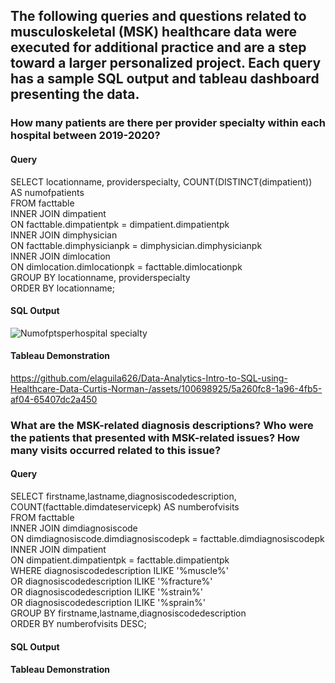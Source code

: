 ## The following queries and questions related to musculoskeletal (MSK) healthcare data were executed for additional practice and are a step toward a larger personalized project. Each query has a sample SQL output and tableau dashboard presenting the data. 

###  How many patients are there per provider specialty within each hospital between 2019-2020? 
#### Query

SELECT locationname, providerspecialty, COUNT(DISTINCT(dimpatient)) AS numofpatients 
<br> FROM facttable
<br> INNER JOIN dimpatient
<br> ON facttable.dimpatientpk = dimpatient.dimpatientpk
<br> INNER JOIN dimphysician
<br> ON facttable.dimphysicianpk = dimphysician.dimphysicianpk
<br> INNER JOIN dimlocation
<br> ON dimlocation.dimlocationpk = facttable.dimlocationpk
<br> GROUP BY locationname, providerspecialty
<br> ORDER BY locationname;

#### SQL Output

![Numofptsperhospital specialty](https://github.com/elaguila626/Data-Analytics-Intro-to-SQL-using-Healthcare-Data-Curtis-Norman-/assets/100698925/f83b2c8c-1ea6-4c59-84c7-e859fb79351f)


#### Tableau Demonstration

https://github.com/elaguila626/Data-Analytics-Intro-to-SQL-using-Healthcare-Data-Curtis-Norman-/assets/100698925/5a260fc8-1a96-4fb5-af04-65407dc2a450

###  What are the MSK-related diagnosis descriptions? Who were the patients that presented with MSK-related issues? How many visits occurred related to this issue? 

#### Query
SELECT firstname,lastname,diagnosiscodedescription, 
<br>COUNT(facttable.dimdateservicepk) AS numberofvisits
<br>FROM facttable
<br>INNER JOIN dimdiagnosiscode
<br>ON dimdiagnosiscode.dimdiagnosiscodepk = facttable.dimdiagnosiscodepk
<br>INNER JOIN dimpatient
<br>ON dimpatient.dimpatientpk = facttable.dimpatientpk
<br>WHERE diagnosiscodedescription ILIKE '%muscle%'
<br>OR diagnosiscodedescription ILIKE '%fracture%'
<br>OR diagnosiscodedescription ILIKE '%strain%'
<br>OR diagnosiscodedescription ILIKE '%sprain%'
<br>GROUP BY firstname,lastname,diagnosiscodedescription
<br>ORDER BY numberofvisits DESC;

#### SQL Output

#### Tableau Demonstration

